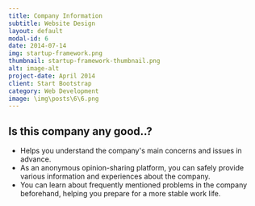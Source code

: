 ```yaml
---
title: Company Information
subtitle: Website Design
layout: default
modal-id: 6
date: 2014-07-14
img: startup-framework.png
thumbnail: startup-framework-thumbnail.png
alt: image-alt
project-date: April 2014
client: Start Bootstrap
category: Web Development
image: \img\posts\6\6.png
---
```

## Is this company any good..?
* Helps you understand the company's main concerns and issues in advance.
* As an anonymous opinion-sharing platform, you can safely provide various information and experiences about the company.
* You can learn about frequently mentioned problems in the company beforehand, helping you prepare for a more stable work life.